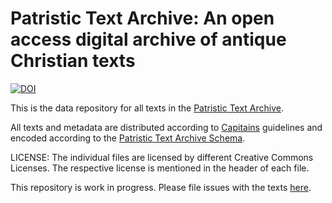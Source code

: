 # Patristic Text Archive: An open access digital archive of antique Christian texts

[![DOI](https://zenodo.org/badge/DOI/10.5281/zenodo.4066796.svg)](https://doi.org/10.5281/zenodo.4066796)

This is the data repository for all texts in the [Patristic Text Archive](https://pta.bbaw.de).

All texts and metadata are distributed according to [Capitains](https://capitains.org) guidelines and encoded according to the [Patristic Text Archive Schema](https://github.com/PatristicTextArchive/Schema).

LICENSE: The individual files are licensed by different Creative Commons Licenses. The respective license is mentioned in the header of each file.


This repository is work in progress. Please file issues with the texts [here](https://github.com/PatristicTextArchive/pta_data/issues).
